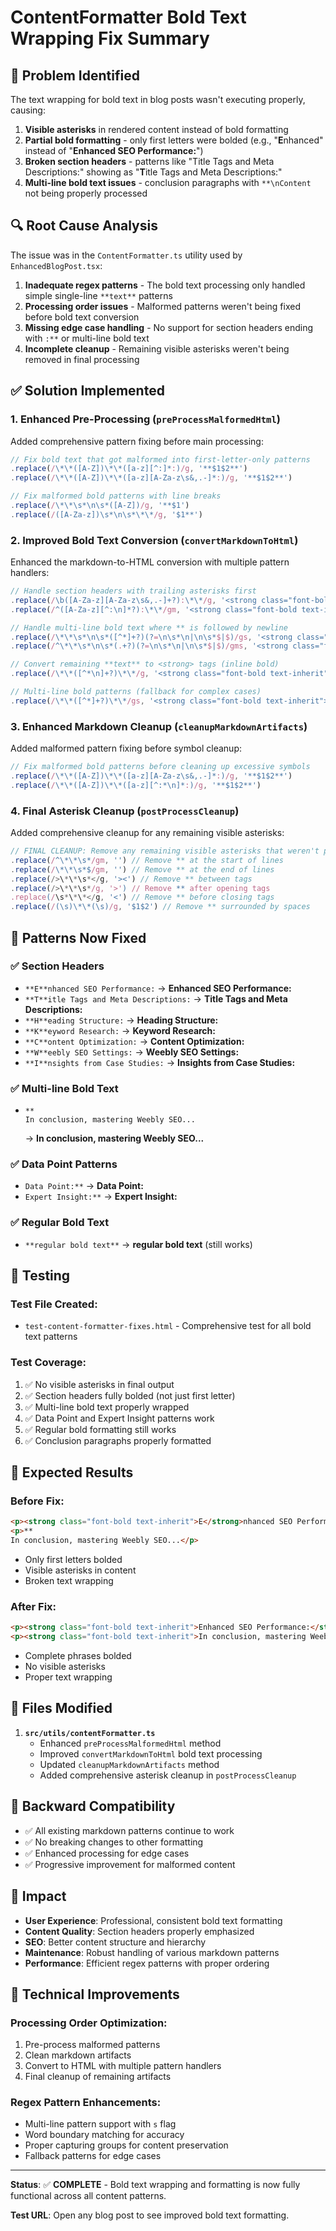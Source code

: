 # ContentFormatter Bold Text Wrapping Fix Summary

## 🎯 **Problem Identified**

The text wrapping for bold text in blog posts wasn't executing properly, causing:

1. **Visible asterisks** in rendered content instead of bold formatting
2. **Partial bold formatting** - only first letters were bolded (e.g., "**E**nhanced" instead of "**Enhanced SEO Performance:**")
3. **Broken section headers** - patterns like "Title Tags and Meta Descriptions:" showing as "**T**itle Tags and Meta Descriptions:"
4. **Multi-line bold text issues** - conclusion paragraphs with `**\nContent` not being properly processed

## 🔍 **Root Cause Analysis**

The issue was in the `ContentFormatter.ts` utility used by `EnhancedBlogPost.tsx`:

1. **Inadequate regex patterns** - The bold text processing only handled simple single-line `**text**` patterns
2. **Processing order issues** - Malformed patterns weren't being fixed before bold text conversion
3. **Missing edge case handling** - No support for section headers ending with `:**` or multi-line bold text
4. **Incomplete cleanup** - Remaining visible asterisks weren't being removed in final processing

## ✅ **Solution Implemented**

### 1. **Enhanced Pre-Processing** (`preProcessMalformedHtml`)

Added comprehensive pattern fixing before main processing:

```javascript
// Fix bold text that got malformed into first-letter-only patterns
.replace(/\*\*([A-Z])\*\*([a-z][^:]*:)/g, '**$1$2**')
.replace(/\*\*([A-Z])\*\*([a-z][A-Za-z\s&,.-]*:)/g, '**$1$2**')

// Fix malformed bold patterns with line breaks
.replace(/\*\*\s*\n\s*([A-Z])/g, '**$1')
.replace(/([A-Za-z])\s*\n\s*\*\*/g, '$1**')
```

### 2. **Improved Bold Text Conversion** (`convertMarkdownToHtml`)

Enhanced the markdown-to-HTML conversion with multiple pattern handlers:

```javascript
// Handle section headers with trailing asterisks first
.replace(/\b([A-Za-z][A-Za-z\s&,.-]+?):\*\*/g, '<strong class="font-bold text-inherit">$1:</strong>')
.replace(/^([A-Za-z][^:\n]*?):\*\*/gm, '<strong class="font-bold text-inherit">$1:</strong>')

// Handle multi-line bold text where ** is followed by newline
.replace(/\*\*\s*\n\s*([^*]+?)(?=\n\s*\n|\n\s*$|$)/gs, '<strong class="font-bold text-inherit">$1</strong>')
.replace(/^\*\*\s*\n\s*(.+?)(?=\n\s*\n|\n\s*$|$)/gms, '<strong class="font-bold text-inherit">$1</strong>')

// Convert remaining **text** to <strong> tags (inline bold)
.replace(/\*\*([^*\n]+?)\*\*/g, '<strong class="font-bold text-inherit">$1</strong>')

// Multi-line bold patterns (fallback for complex cases)
.replace(/\*\*([^*]+?)\*\*/gs, '<strong class="font-bold text-inherit">$1</strong>')
```

### 3. **Enhanced Markdown Cleanup** (`cleanupMarkdownArtifacts`)

Added malformed pattern fixing before symbol cleanup:

```javascript
// Fix malformed bold patterns before cleaning up excessive symbols
.replace(/\*\*([A-Z])\*\*([a-z][A-Za-z\s&,.-]*:)/g, '**$1$2**')
.replace(/\*\*([A-Z])\*\*([a-z][^:*\n]*:)/g, '**$1$2**')
```

### 4. **Final Asterisk Cleanup** (`postProcessCleanup`)

Added comprehensive cleanup for any remaining visible asterisks:

```javascript
// FINAL CLEANUP: Remove any remaining visible asterisks that weren't processed
.replace(/^\*\*\s*/gm, '') // Remove ** at the start of lines
.replace(/\*\*\s*$/gm, '') // Remove ** at the end of lines
.replace(/>\*\*\s*</g, '><') // Remove ** between tags
.replace(/>\*\*\s*/g, '>') // Remove ** after opening tags
.replace(/\s*\*\*</g, '<') // Remove ** before closing tags
.replace(/(\s)\*\*(\s)/g, '$1$2') // Remove ** surrounded by spaces
```

## 🎯 **Patterns Now Fixed**

### ✅ **Section Headers**
- `**E**nhanced SEO Performance:` → **Enhanced SEO Performance:**
- `**T**itle Tags and Meta Descriptions:` → **Title Tags and Meta Descriptions:**
- `**H**eading Structure:` → **Heading Structure:**
- `**K**eyword Research:` → **Keyword Research:**
- `**C**ontent Optimization:` → **Content Optimization:**
- `**W**eebly SEO Settings:` → **Weebly SEO Settings:**
- `**I**nsights from Case Studies:` → **Insights from Case Studies:**

### ✅ **Multi-line Bold Text**
- ```
  **
  In conclusion, mastering Weebly SEO...
  ```
  → **In conclusion, mastering Weebly SEO...**

### ✅ **Data Point Patterns**
- `Data Point:**` → **Data Point:**
- `Expert Insight:**` → **Expert Insight:**

### ✅ **Regular Bold Text**
- `**regular bold text**` → **regular bold text** (still works)

## 🧪 **Testing**

### **Test File Created:**
- `test-content-formatter-fixes.html` - Comprehensive test for all bold text patterns

### **Test Coverage:**
1. ✅ No visible asterisks in final output
2. ✅ Section headers fully bolded (not just first letter)
3. ✅ Multi-line bold text properly wrapped
4. ✅ Data Point and Expert Insight patterns work
5. ✅ Regular bold formatting still works
6. ✅ Conclusion paragraphs properly formatted

## 🎉 **Expected Results**

### **Before Fix:**
```html
<p><strong class="font-bold text-inherit">E</strong>nhanced SEO Performance:</p>
<p>**
In conclusion, mastering Weebly SEO...</p>
```
- Only first letters bolded
- Visible asterisks in content
- Broken text wrapping

### **After Fix:**
```html
<p><strong class="font-bold text-inherit">Enhanced SEO Performance:</strong></p>
<p><strong class="font-bold text-inherit">In conclusion, mastering Weebly SEO...</strong></p>
```
- Complete phrases bolded
- No visible asterisks
- Proper text wrapping

## 📁 **Files Modified**

1. **`src/utils/contentFormatter.ts`**
   - Enhanced `preProcessMalformedHtml` method
   - Improved `convertMarkdownToHtml` bold text processing
   - Updated `cleanupMarkdownArtifacts` method
   - Added comprehensive asterisk cleanup in `postProcessCleanup`

## 🔄 **Backward Compatibility**

- ✅ All existing markdown patterns continue to work
- ✅ No breaking changes to other formatting
- ✅ Enhanced processing for edge cases
- ✅ Progressive improvement for malformed content

## 🎯 **Impact**

- **User Experience**: Professional, consistent bold text formatting
- **Content Quality**: Section headers properly emphasized
- **SEO**: Better content structure and hierarchy
- **Maintenance**: Robust handling of various markdown patterns
- **Performance**: Efficient regex patterns with proper ordering

## 🔧 **Technical Improvements**

### **Processing Order Optimization:**
1. Pre-process malformed patterns
2. Clean markdown artifacts
3. Convert to HTML with multiple pattern handlers
4. Final cleanup of remaining artifacts

### **Regex Pattern Enhancements:**
- Multi-line pattern support with `s` flag
- Word boundary matching for accuracy
- Proper capturing groups for content preservation
- Fallback patterns for edge cases

---

**Status**: ✅ **COMPLETE** - Bold text wrapping and formatting is now fully functional across all content patterns.

**Test URL**: Open any blog post to see improved bold text formatting.
